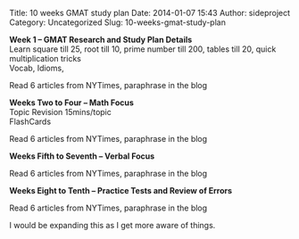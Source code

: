 Title: 10 weeks GMAT study plan
Date: 2014-01-07 15:43
Author: sideproject
Category: Uncategorized
Slug: 10-weeks-gmat-study-plan

**Week 1 – GMAT Research and Study Plan Details**\
 Learn square till 25, root till 10, prime number till 200, tables till
20, quick multiplication tricks\
 Vocab, Idioms,

Read 6 articles from NYTimes, paraphrase in the blog

**Weeks Two to Four – Math Focus**\
 Topic Revision 15mins/topic\
 FlashCards

Read 6 articles from NYTimes, paraphrase in the blog

**Weeks Fifth to Seventh – Verbal Focus**

Read 6 articles from NYTimes, paraphrase in the blog

**Weeks Eight to Tenth – Practice Tests and Review of Errors**

Read 6 articles from NYTimes, paraphrase in the blog

I would be expanding this as I get more aware of things.

